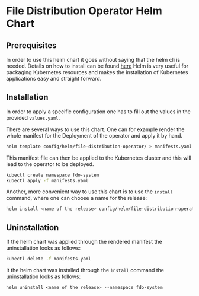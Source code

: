 # File Distribution Operator Helm Chart

## Prerequisites

In order to use this helm chart it goes without saying that the helm cli is needed.
Details on how to install can be found [here](https://github.com/helm/helm)
Helm is very useful for packaging Kubernetes resources and makes the installation of Kubernetes applications easy and straight forward.

## Installation

In order to apply a specific configuration one has to fill out the values in the provided ```values.yaml```.

There are several ways to use this chart. One can for example render the whole manifest for the Deployment of the operator and apply it by hand.

```sh
helm template config/helm/file-distribution-operator/ > manifests.yaml
```

This manifest file can then be applied to the Kubernetes cluster and this will lead to the operator to be deployed.

```sh
kubectl create namespace fdo-system
kubectl apply -f manifests.yaml
```

Another, more convenient way to use this chart is to use the ```install``` command, where one can choose a name for the release:

```sh
helm install <name of the release> config/helm/file-distribution-operator/ --namespace fdo-system --create-namespace
```

## Uninstallation

If the helm chart was applied through the rendered manifest the uninstallation looks as follows:

```sh
kubectl delete -f manifests.yaml
```

It the helm chart was installed through the ``ìnstall`` command the uninstallation looks as follows:

```shell
helm uninstall <name of the release> --namespace fdo-system
```